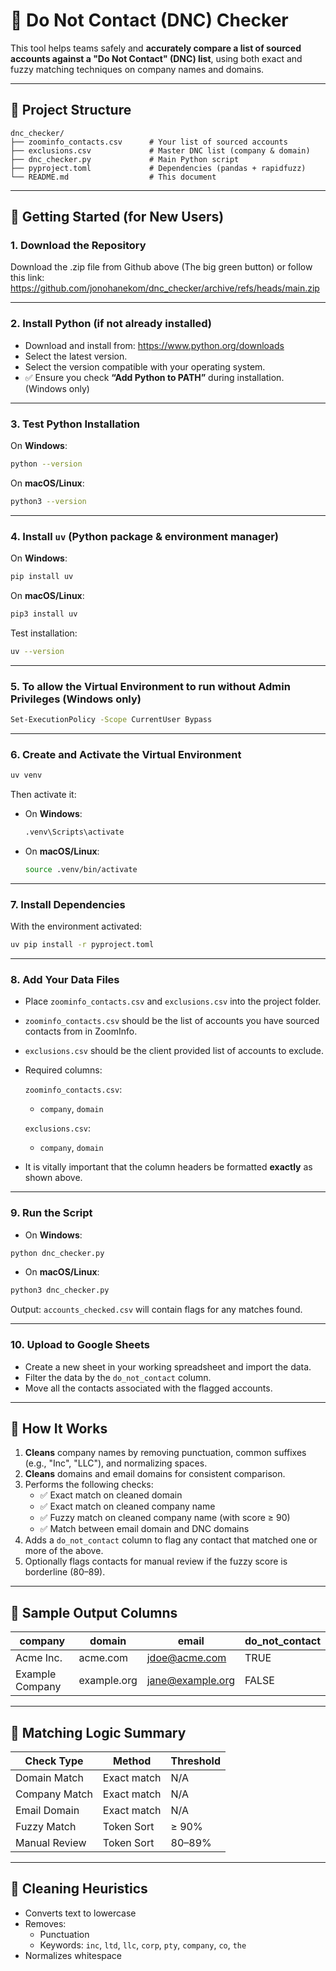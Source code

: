
# 🛑 Do Not Contact (DNC) Checker

This tool helps teams safely and **accurately compare a list of sourced accounts against a "Do Not Contact" (DNC) list**, using both exact and fuzzy matching techniques on company names and domains.

---

## 📁 Project Structure

```
dnc_checker/
├── zoominfo_contacts.csv      # Your list of sourced accounts
├── exclusions.csv             # Master DNC list (company & domain)
├── dnc_checker.py             # Main Python script
├── pyproject.toml             # Dependencies (pandas + rapidfuzz)
└── README.md                  # This document
```

---

## 🚀 Getting Started (for New Users)

### 1. Download the Repository


Download the .zip file from Github above (The big green button) or follow this link: https://github.com/jonohanekom/dnc_checker/archive/refs/heads/main.zip


---

### 2. Install Python (if not already installed)

- Download and install from: https://www.python.org/downloads
- Select the latest version.
- Select the version compatible with your operating system.
- ✅ Ensure you check **“Add Python to PATH”** during installation. (Windows only)

---

### 3. Test Python Installation

On **Windows**:
```bash
python --version 
```
On **macOS/Linux**:
```bash
python3 --version
```

---

### 4. Install `uv` (Python package & environment manager)

On **Windows**:
```bash
pip install uv
```
On **macOS/Linux**:
```bash
pip3 install uv
```
Test installation:

```bash
uv --version
```

---
### 5. To allow the Virtual Environment to run without Admin Privileges (Windows only)
```bash
Set-ExecutionPolicy -Scope CurrentUser Bypass
```
---
### 6. Create and Activate the Virtual Environment

```bash
uv venv
```

Then activate it:

- On **Windows**:
  ```bash
  .venv\Scripts\activate
  ```

- On **macOS/Linux**:
  ```bash
  source .venv/bin/activate
  ```

---

### 7. Install Dependencies

With the environment activated:

```bash
uv pip install -r pyproject.toml
```

---

### 8. Add Your Data Files

- Place `zoominfo_contacts.csv` and `exclusions.csv` into the project folder.
- `zoominfo_contacts.csv` should be the list of accounts you have sourced contacts from in ZoomInfo.
- `exclusions.csv` should be the client provided list of accounts to exclude. 
- Required columns:

  `zoominfo_contacts.csv`:
  - `company`, `domain`

  `exclusions.csv`:
  - `company`, `domain`
- It is vitally important that the column headers be formatted **exactly** as shown above. 

---

### 9. Run the Script

- On **Windows**:
```bash
python dnc_checker.py
```

- On **macOS/Linux**:
```bash
python3 dnc_checker.py
```
Output: `accounts_checked.csv` will contain flags for any matches found.

---

### 10. Upload to Google Sheets

- Create a new sheet in your working spreadsheet and import the data. 
- Filter the data by the `do_not_contact` column. 
- Move all the contacts associated with the flagged accounts.

---

## 🧠 How It Works

1. **Cleans** company names by removing punctuation, common suffixes (e.g., "Inc", "LLC"), and normalizing spaces.
2. **Cleans** domains and email domains for consistent comparison.
3. Performs the following checks:
   - ✅ Exact match on cleaned domain
   - ✅ Exact match on cleaned company name
   - ✅ Fuzzy match on cleaned company name (with score ≥ 90)
   - ✅ Match between email domain and DNC domains
4. Adds a `do_not_contact` column to flag any contact that matched one or more of the above.
5. Optionally flags contacts for manual review if the fuzzy score is borderline (80–89).

---

## 🧪 Sample Output Columns

| company         | domain        | email                | do_not_contact |
|------------------|---------------|------------------------|----------------|
| Acme Inc.       | acme.com      | jdoe@acme.com         | TRUE           |
| Example Company | example.org   | jane@example.org      | FALSE          |

---

## 👥 Matching Logic Summary

| Check Type      | Method         | Threshold |
|------------------|----------------|-----------|
| Domain Match     | Exact match    | N/A       |
| Company Match    | Exact match    | N/A       |
| Email Domain     | Exact match    | N/A       |
| Fuzzy Match      | Token Sort     | ≥ 90%     |
| Manual Review    | Token Sort     | 80–89%    |

---

## 🧹 Cleaning Heuristics

- Converts text to lowercase
- Removes:
  - Punctuation
  - Keywords: `inc`, `ltd`, `llc`, `corp`, `pty`, `company`, `co`, `the`
- Normalizes whitespace


